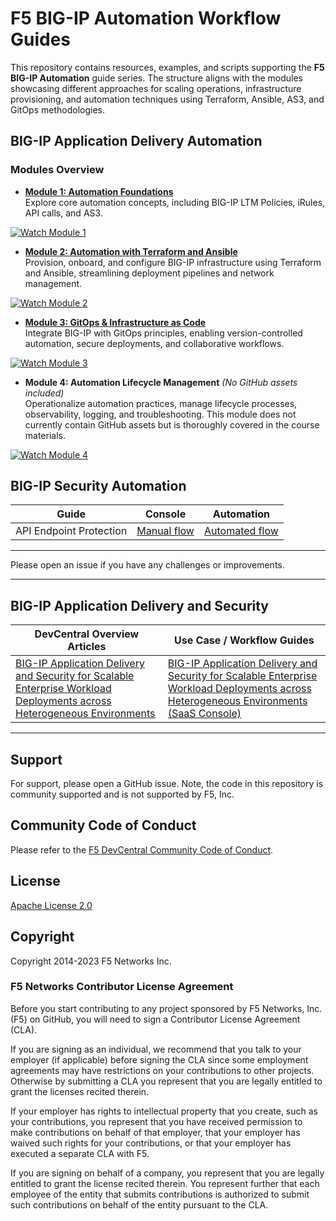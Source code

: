 # F5 BIG-IP Automation Workflow Guides

This repository contains resources, examples, and scripts supporting the **F5 BIG-IP Automation** guide series. The structure aligns with the modules showcasing different approaches for scaling operations, infrastructure provisioning, and automation techniques using Terraform, Ansible, AS3, and GitOps methodologies.

## BIG-IP Application Delivery Automation

### Modules Overview

- **[Module 1: Automation Foundations](./bigip/bigip-automation-guides/module_1/README.md)**  
  Explore core automation concepts, including BIG-IP LTM Policies, iRules, API calls, and AS3.
 
[![Watch Module 1](https://img.youtube.com/vi/QaDYnSpIU6c/0.jpg)](https://youtu.be/QaDYnSpIU6c)

- **[Module 2: Automation with Terraform and Ansible](./bigip/bigip-automation-guides/module_2/README.md)**  
  Provision, onboard, and configure BIG-IP infrastructure using Terraform and Ansible, streamlining deployment pipelines and network management.

[![Watch Module 2](https://img.youtube.com/vi/yIuNAIEqe_U/0.jpg)](https://youtu.be/yIuNAIEqe_U)

- **[Module 3: GitOps & Infrastructure as Code](./bigip/bigip-automation-guides/module_3/README.md)**  
  Integrate BIG-IP with GitOps principles, enabling version-controlled automation, secure deployments, and collaborative workflows.

[![Watch Module 3](https://img.youtube.com/vi/A7d8yajJtCI/0.jpg)](https://youtu.be/A7d8yajJtCI)

- **Module 4: Automation Lifecycle Management** *(No GitHub assets included)*  
  Operationalize automation practices, manage lifecycle processes, observability, logging, and troubleshooting. This module does not currently contain GitHub assets but is thoroughly covered in the course materials.

[![Watch Module 4](https://img.youtube.com/vi/JY3S_FBDuCg/0.jpg)](https://youtu.be/JY3S_FBDuCg)


## BIG-IP Security Automation 
| **Guide**               | **Console**                                                                                                                                   | **Automation**                                                                                                                                     |
| ----------------------- | -------------------------------------------------------------------------------------------------------------------------------------------- | -------------------------------------------------------------------------------------------------------------------------------------------------- |
| API Endpoint Protection | [Manual flow](https://github.com/f5devcentral/bigip_automation_examples/tree/main/bigip/open-api-protection/README.md#manual-workflow-guide) | [Automated flow](https://github.com/f5devcentral/bigip_automation_examples/tree/main/bigip/open-api-protection/README.md#automated-workflow-guide) |

---
Please open an issue if you have any challenges or improvements. 

---
## **BIG-IP Application Delivery and Security**

  | **DevCentral Overview Articles**                                                                                           | **Use Case / Workflow Guides**                                                                                                                                                |
  |----------------------------------------------------------------------------------------------------------------------------| ------------------------------------------------------------------------------------------------------------------------------------------------------------------------------------------------------- |
  | [BIG-IP Application Delivery and Security for Scalable Enterprise Workload Deployments across Heterogeneous Environments]([https://community.f5.com/kb/technicalarticles/f5-scalable-app-delivery--security-for-hybrid-environments/343182](https://github.com/f5devcentral/bigip_automation_examples/blob/main/bigip/workflow-guides/application-delivery-security/workload/README.rst)) | [BIG-IP Application Delivery and Security for Scalable Enterprise Workload Deployments across Heterogeneous Environments (SaaS Console)]([https://github.com/f5devcentral/f5-xc-terraform-examples/blob/main/workflow-guides/application-delivery-security/workload/README.rst](https://github.com/f5devcentral/bigip_automation_examples/blob/main/bigip/workflow-guides/application-delivery-security/workload/README.rst))               |
---

## Support

For support, please open a GitHub issue. Note, the code in this repository is community supported and is not supported by F5, Inc.

## Community Code of Conduct

Please refer to the [F5 DevCentral Community Code of Conduct](code_of_conduct.md).

## License

[Apache License 2.0](LICENSE)

## Copyright

Copyright 2014-2023 F5 Networks Inc.

### F5 Networks Contributor License Agreement

Before you start contributing to any project sponsored by F5 Networks, Inc. (F5) on GitHub, you will need to sign a Contributor License Agreement (CLA).

If you are signing as an individual, we recommend that you talk to your employer (if applicable) before signing the CLA since some employment agreements may have restrictions on your contributions to other projects.
Otherwise by submitting a CLA you represent that you are legally entitled to grant the licenses recited therein.

If your employer has rights to intellectual property that you create, such as your contributions, you represent that you have received permission to make contributions on behalf of that employer, that your employer has waived such rights for your contributions, or that your employer has executed a separate CLA with F5.

If you are signing on behalf of a company, you represent that you are legally entitled to grant the license recited therein.
You represent further that each employee of the entity that submits contributions is authorized to submit such contributions on behalf of the entity pursuant to the CLA.
